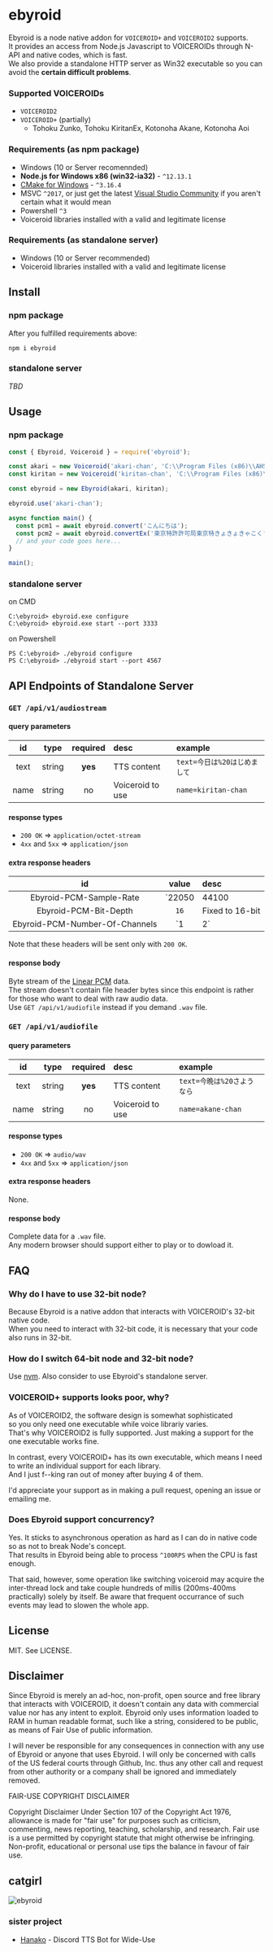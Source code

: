 # ebyroid
Ebyroid is a node native addon for `VOICEROID+` and `VOICEROID2` supports.\
It provides an access from Node.js Javascript to VOICEROIDs through N-API and native codes, which is fast.\
We also provide a standalone HTTP server as Win32 executable so you can avoid the **certain difficult problems**.

### Supported VOICEROIDs
- `VOICEROID2`
- `VOICEROID+` (partially)
  - Tohoku Zunko, Tohoku KiritanEx, Kotonoha Akane, Kotonoha Aoi

### Requirements (as npm package)
- Windows (10 or Server recomennded)
- **Node.js for Windows x86 (win32-ia32)** - `^12.13.1`
- [CMake for Windows](https://cmake.org/download/) - `^3.16.4`
- MSVC `^2017`, or just get the latest [Visual Studio Community](https://visualstudio.microsoft.com/ja/free-developer-offers/) if you aren't certain what it would mean
- Powershell `^3`
- Voiceroid libraries installed with a valid and legitimate license

### Requirements (as standalone server)
- Windows (10 or Server recommended)
- Voiceroid libraries installed with a valid and legitimate license

## Install
### npm package
After you fulfilled requirements above:
```
npm i ebyroid
```

### standalone server
_TBD_


## Usage
### npm package

```js
const { Ebyroid, Voiceroid } = require('ebyroid');

const akari = new Voiceroid('akari-chan', 'C:\\Program Files (x86)\\AHS\\VOICEROID2', 'akari_44');
const kiritan = new Voiceroid('kiritan-chan', 'C:\\Program Files (x86)\\AHS\\VOICEROID+\\KiritanEX', 'kiritan_22');

const ebyroid = new Ebyroid(akari, kiritan);

ebyroid.use('akari-chan');

async function main() {
  const pcm1 = await ebyroid.convert('こんにちは');
  const pcm2 = await ebyroid.convertEx('東京特許許可局東京特きょきょきゃこく', 'kiritan-chan');
  // and your code goes here...
}

main();
```

### standalone server

on CMD

```
C:\ebyroid> ebyroid.exe configure
C:\ebyroid> ebyroid.exe start --port 3333
```

on Powershell

```
PS C:\ebyroid> ./ebyroid configure
PS C:\ebyroid> ./ebyroid start --port 4567
```


## API Endpoints of Standalone Server

### `GET /api/v1/audiostream`

#### query parameters

|  id   |  type  | required | desc             | example                      |
| :---: | :----: | :------: | :--------------- | :--------------------------- |
| text  | string | **yes**  | TTS content      | `text=今日は%20はじめまして` |
| name  | string |    no    | Voiceroid to use | `name=kiritan-chan`          |

#### response types

- `200 OK` => `application/octet-stream`
- `4xx` and `5xx` => `application/json`

#### extra response headers

|               id               |        value        | desc            |
| :----------------------------: | :-----------------: | :-------------- |
|    Ebyroid-PCM-Sample-Rate     | `22050|44100|48000` | Samples per sec |
|     Ebyroid-PCM-Bit-Depth      |        `16`         | Fixed to 16-bit |
| Ebyroid-PCM-Number-Of-Channels |        `1|2`        | Mono or Stereo  |

Note that these headers will be sent only with `200 OK`.

#### response body

Byte stream of the [Linear PCM](http://soundfile.sapp.org/doc/WaveFormat/) data.\
The stream doesn't contain file header bytes since this endpoint is rather for those who want to deal with raw audio data.\
Use `GET /api/v1/audiofile` instead if you demand `.wav` file.

### `GET /api/v1/audiofile`

#### query parameters

|  id   |  type  | required | desc             | example                    |
| :---: | :----: | :------: | :--------------- | :------------------------- |
| text  | string | **yes**  | TTS content      | `text=今晩は%20さようなら` |
| name  | string |    no    | Voiceroid to use | `name=akane-chan`          |

#### response types

- `200 OK` => `audio/wav`
- `4xx` and `5xx` => `application/json`

#### extra response headers

None.

#### response body

Complete data for a `.wav` file.\
Any modern browser should support either to play or to dowload it.

## FAQ

### Why do I have to use 32-bit node?

Because Ebyroid is a native addon that interacts with VOICEROID's 32-bit native code.\
When you need to interact with 32-bit code, it is necessary that your code also runs in 32-bit.

### How do I switch 64-bit node and 32-bit node?

Use [nvm](https://github.com/coreybutler/nvm-windows). Also consider to use Ebyroid's standalone server.

### VOICEROID+ supports looks poor, why?

As of VOICEROID2, the software design is somewhat sophisticated\
so you only need one executable while voice librariy varies.\
That's why VOICEROID2 is fully supported. Just making a support for the one executable works fine.

In contrast, every VOICEROID+ has its own executable, which means I need to write an individual support for each library.\
And I just f--king ran out of money after buying 4 of them.

I'd appreciate your support as in making a pull request, opening an issue or emailing me.

### Does Ebyroid support concurrency?

Yes. It sticks to asynchronous operation as hard as I can do in native code so as not to break Node's concept.\
That results in Ebyroid being able to process `^100RPS` when the CPU is fast enough.

That said, however, some operation like switching voiceroid may acquire the inter-thread lock and take couple hundreds of millis (200ms-400ms practically) solely by itself. Be aware that frequent occurrance of such events may lead to slowen the whole app.

## License
MIT. See LICENSE.

## Disclaimer
Since Ebyroid is merely an ad-hoc, non-profit, open source and free library that interacts with VOICEROID, it doesn't contain any data with commercial value nor has any intent to exploit. Ebyroid only uses information loaded to RAM in human readable format, such like a string, considered to be public, as means of Fair Use of public information.

I will never be responsible for any consequences in connection with any use of Ebyroid or anyone that uses Ebyroid. I will only be concerned with calls of the US federal courts through Github, Inc. thus any other call and request from other authority or a company shall be ignored and immediately removed.

FAIR-USE COPYRIGHT DISCLAIMER

Copyright Disclaimer Under Section 107 of the Copyright Act 1976, allowance is made for "fair use" for purposes such as criticism, commenting, news reporting, teaching, scholarship, and research. Fair use is a use permitted by copyright statute that might otherwise be infringing. Non-profit, educational or personal use tips the balance in favour of fair use.

## catgirl

![ebyroid](https://user-images.githubusercontent.com/24854132/76497659-c90dc080-647e-11ea-9249-33bcc8d74f64.png)

### sister project

- [Hanako](https://www.github.com/Ebycow/hanako) - Discord TTS Bot for Wide-Use
